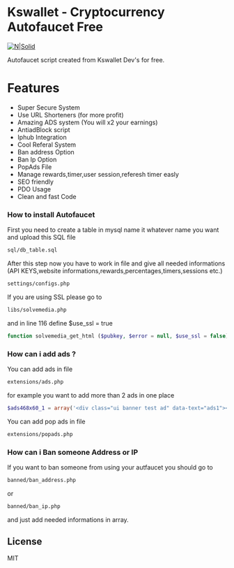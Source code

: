 # Kswallet - Cryptocurrency Autofaucet Free

[![N|Solid](https://kswallet.net/images/logo.png)](https://kswallet.net/images/logo.png)



Autofaucet script created from Kswallet Dev's for free.

# Features
  - Super Secure System
  - Use URL Shorteners (for more profit)
  - Amazing ADS system (You will x2 your earnings)
  - AntiadBlock script
  - Iphub Integration
  - Cool Referal System
  - Ban address Option
  - Ban Ip Option
  - PopAds File
  - Manage rewards,timer,user session,referesh timer easly
  - SEO friendly
  - PDO Usage
  - Clean and fast Code
  
### How to install Autofaucet
First you need to create a table in mysql name it whatever name you want and upload this SQL file
```sh
sql/db_table.sql
```
After this step now you have to work in file and give all needed informations (API KEYS,website informations,rewards,percentages,timers,sessions etc.)
```sh
settings/configs.php
```
If you are using SSL please go to
```sh
libs/solvemedia.php
```
and in line 116 define $use_ssl = true
```php
function solvemedia_get_html ($pubkey, $error = null, $use_ssl = false)
```

### How can i add ads ?
You can add ads in file
```sh
extensions/ads.php
```
for example you want to add more than 2 ads in one place
```php
$ads468x60_1 = array('<div class="ui banner test ad" data-text="ads1"></div>','<div class="ui banner test ad" data-text="ads2"></div>');
```
You can add pop ads in file
```sh
extensions/popads.php
```

### How can i Ban someone Address or IP
If you want to ban someone from using your autfaucet you should go to
```sh
banned/ban_address.php
```
or
```sh
banned/ban_ip.php
```
and just add needed informations in array.



License
----

MIT
